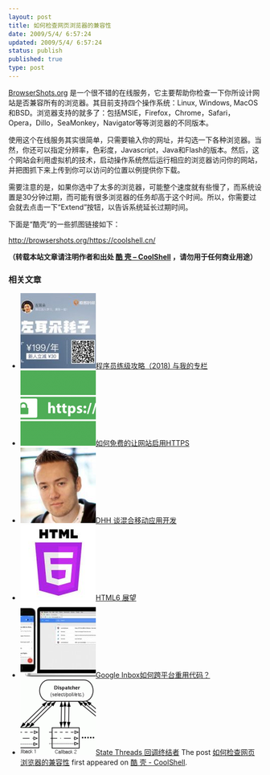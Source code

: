 ```yaml
---
layout: post
title: 如何检查网页浏览器的兼容性
date: 2009/5/4/ 6:57:24
updated: 2009/5/4/ 6:57:24
status: publish
published: true
type: post
---
```


[BrowserShots.org](http://browsershots.org/) 是一个很不错的在线服务，它主要帮助你检查一下你所设计网站是否兼容所有的浏览器。其目前支持四个操作系统：Linux, Windows, MacOS和BSD。浏览器支持的就多了：包括MSIE，Firefox，Chrome，Safari，Opera，Dillo，SeaMonkey，Navigator等等浏览器的不同版本。


使用这个在线服务其实很简单，只需要输入你的网址，并勾选一下各种浏览器。当然，你还可以指定分辨率，色彩度，Javascript，Java和Flash的版本。然后，这个网站会利用虚拟机的技术，启动操作系统然后运行相应的浏览器访问你的网站，并把图抓下来上传到你可以访问的位置以例提供你下载。


需要注意的是，如果你选中了太多的浏览器，可能整个速度就有些慢了，而系统设置是30分钟过期，而可能有很多浏览器的任务却高于这个时间。所以，你需要过会就去点击一下“Extend”按钮，以告诉系统延长过期时间。


下面是“酷壳”的一些抓图链接如下：  

<http://browsershots.org/https://coolshell.cn/>



**（转载本站文章请注明作者和出处 [酷 壳 – CoolShell](https://coolshell.cn/) ，请勿用于任何商业用途）**



### 相关文章

* [![程序员练级攻略（2018)  与我的专栏](../wp-content/uploads/2018/05/300x262-150x150.jpg)](https://coolshell.cn/articles/18360.html)[程序员练级攻略（2018) 与我的专栏](https://coolshell.cn/articles/18360.html)
* [![如何免费的让网站启用HTTPS](../wp-content/uploads/2017/08/enable-https-banner-150x150.png)](https://coolshell.cn/articles/18094.html)[如何免费的让网站启用HTTPS](https://coolshell.cn/articles/18094.html)
* [![DHH 谈混合移动应用开发](../wp-content/uploads/2014/12/1053-DHH-150x150.jpg)](https://coolshell.cn/articles/12225.html)[DHH 谈混合移动应用开发](https://coolshell.cn/articles/12225.html)
* [![HTML6 展望](../wp-content/uploads/2014/12/html6-150x150.jpeg)](https://coolshell.cn/articles/12206.html)[HTML6 展望](https://coolshell.cn/articles/12206.html)
* [![Google Inbox如何跨平台重用代码？](../wp-content/uploads/2014/11/inbox2-640x264-150x150.jpg)](https://coolshell.cn/articles/12136.html)[Google Inbox如何跨平台重用代码？](https://coolshell.cn/articles/12136.html)
* [![State Threads 回调终结者](../wp-content/uploads/2014/10/edsm-150x150.gif)](https://coolshell.cn/articles/12012.html)[State Threads 回调终结者](https://coolshell.cn/articles/12012.html)
The post [如何检查网页浏览器的兼容性](https://coolshell.cn/articles/757.html) first appeared on [酷 壳 - CoolShell](https://coolshell.cn).
